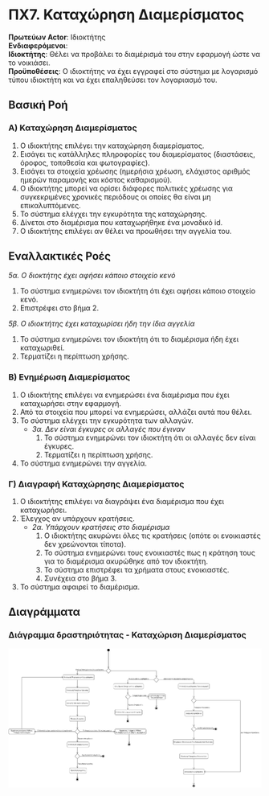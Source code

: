 # ΠΧ7. Καταχώρηση Διαμερίσματος

**Πρωτεύων Actor**: Ιδιοκτήτης <br>
**Ενδιαφερόμενοι**: <br>
**Ιδιοκτήτης**: Θέλει να προβάλει το διαμέρισμά του στην εφαρμογή ώστε να το νοικιάσει. <br>
**Προϋποθέσεις**: Ο ιδιοκτήτης να έχει εγγραφεί στο σύστημα με λογαρισμό τύπου ιδιοκτήτη και να έχει επαληθεύσει τον λογαριασμό του.

## Βασική Ροή
### Α) Καταχώρηση Διαμερίσματος
1. Ο ιδιοκτήτης επιλέγει την καταχώρηση διαμερίσματος.
2. Εισάγει τις κατάλληλες πληροφορίες του διαμερίσματος (διαστάσεις, όροφος, τοποθεσία και φωτογραφίες).
3. Εισάγει τα στοιχεία χρέωσης (ημερήσια χρέωση, ελάχιστος αριθμός ημερών παραμονής και κόστος καθαρισμού).
4. Ο ιδιοκτήτης μπορεί να ορίσει διάφορες πολιτικές χρέωσης για συγκεκριμένες χρονικές περιόδους οι οποίες θα είναι μη επικαλυπτόμενες. 
5. Το σύστημα ελέγχει την εγκυρότητα της καταχώρησης.
6. Δίνεται στο διαμέρισμα που καταχωρήθηκε ένα μοναδικό id.
7. Ο ιδιοκτήτης επιλέγει αν θέλει να προωθήσει την αγγελία του.

## Εναλλακτικές Ροές

*5α. Ο διοκτήτης έχει αφήσει κάποιο στοιχείο κενό*
1. Το σύστημα ενημερώνει τον ιδιοκτήτη ότι έχει αφήσει κάποιο στοιχείο κενό.
2. Επιστρέφει στο βήμα 2.

*5β. Ο ιδιοκτήτης έχει καταχωρίσει ήδη την ίδια αγγελία*
1. Το σύστημα ενημερώνει τον ιδιοκτήτη ότι το διαμέρισμα ήδη έχει καταχωριθεί.
2. Τερματίζει η περίπτωση χρήσης.

### Β) Ενημέρωση Διαμερίσματος
1. Ο ιδιοκτήτης επιλέγει να ενημερώσει ένα διαμέρισμα που έχει καταχωρήσει στην εφαρμογή.
2. Από τα στοιχεία που μπορεί να ενημερώσει, αλλάζει αυτά που θέλει.
3. Το σύστημα ελέγχει την εγκυρότητα των αλλαγών.
   * *3α. Δεν είναι έγκυρες οι αλλαγές που έγιναν*
      1. Το σύστημα ενημερώνει τον ιδιοκτήτη ότι οι αλλαγές δεν είναι έγκυρες.
      2. Τερματίζει η περίπτωση χρήσης.
4. Το σύστημα ενημερώνει την αγγελία.

### Γ) Διαγραφή Καταχώρησης Διαμερίσματος
1. Ο ιδιοκτήτης επιλέγει να διαγράψει ένα διαμέρισμα που έχει καταχωρήσει.
2. Έλεγχος αν υπάρχουν κρατήσεις.
   * *2α. Υπάρχουν κρατήσεις στο διαμέρισμα*
     1. Ο ιδιοκτήτης ακυρώνει όλες τις κρατήσεις (οπότε οι ενοικιαστές δεν χρεώνονται τίποτα).
     2. Το σύστημα ενημερώνει τους ενοικιαστές πως η κράτηση τους για το διαμέρισμα ακυρώθηκε από τον ιδιοκτήτη.
     3. Το σύστημα επιστρέφει τα χρήματα στους ενοικιαστές.
     4. Συνέχεια στο βήμα 3.
3. Το σύστημα αφαιρεί το διαμέρισμα.

## Διαγράμματα

### Διάγραμμα δραστηριότητας - Καταχώριση Διαμερίσματος
![Διάγραμμα δραστηριότητας - Σύνδεση](/docs/markdown/uml/requirements/uc7_act_owner_house_register.png)